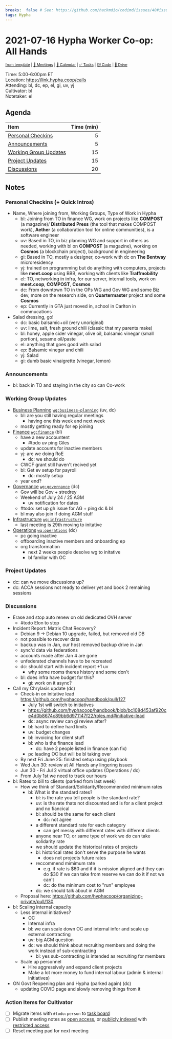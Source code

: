 ```yaml
---
breaks:  false # See: https://github.com/hackmdio/codimd/issues/40#issuecomment-172927690
tags: Hypha
---
```

# 2021-07-16 Hypha Worker Co-op: All Hands

<sup>[from template][template] | [:notebook: Meetings][meetings] | [:date: Calendar][calendar] | [:white_check_mark: Tasks][tasks] | [:cat: Code][gh] | [:open_file_folder: Drive][drive]</sup>

Time:       5:00-6:00pm ET  
Location:   https://link.hypha.coop/calls  
Attending:  bl, dc, ep, el, gi, uv, yj  
Cultivator: bl  
Notetaker:  el

## Agenda

| Item                                            | Time (min) |
|:------------------------------------------------|-----------:|
| [Personal Checkins](#Personal-Checkins)         |          5 |
| [Announcements](#Announcements)                 |          5 |
| [Working Group Updates](#Working-Group-Updates) |         15 |
| [Project Updates](#Project-Updates)             |         15 |
| [Discussions](#Discussions)                     |         20 |

## Notes

### Personal Checkins (+ Quick Intros)

- Name, Where joining from, Working Groups, Type of Work in Hypha
    - bl: Joining from TO in finance WG, work on projects like **COMPOST** (a magazine)/ **Distributed Press** (the tool that makes COMPOST work), **Aether** (a collaboration tool for online communities), is a software engineer
    - uv: Based in TO, in biz planning WG and support in others as needed, working with bl on **COMPOST** (a magazine), working on **Cosmos** (a blockchain project), background in engineering
    - gi: Based in TO, mostly a designer, co-work with dc on **The Bentway** microresidency
    - yj: trained on programming but do anything with computers, projects like **meet.coop** using BBB, working with clients like **Traffmobility**
    - el: TO, networking in infra, for our server, internal tools, work on **meet.coop**, **COMPOST**, **Cosmos**
    - dc: From downtown TO in the OPs WG and Gov WG and some Biz dev, more on the research side, on **Quartermaster** project and some **Cosmos**
    - ep: Currently in GTA just moved in, school in Carlton in commucations
- Salad dressing, go!
    - dc: basic balsamic+oil (very unoriginal)
    - uv: lime, salt, fresh ground chili (classic that my parents make)
    - bl: honey, apple cider vinegar, olive oil, balsamic vinegar (small portion), sesame oil/paste
    - el: anything that goes good with salad
    - ep: Balsamic vinegar and chili
    - yj: Salad
    - gi: dumb basic vinaigrette (vinegar, lemon)

### Announcements

- bl: back in TO and staying in the city so can Co-work

### Working Group Updates

- [Business Planning][biz-wg] [`wg:business-planning`][l-biz] (uv, dc)
    - bl: are you still having regular meetings
        - having one this week and next week
    - mostly getting ready for ep joining
- [Finance][fin-wg] [`wg:finance`][l-fin] (bl)
    - have a new accountent
        - #todo uv ping Giles
    - update accounts for inactive members
    - yj: are we doing RoE
        - dc: we should do
    - CWCF grant still haven't recived yet
    - bl: Get ev setup for payroll
        - dc: mostly setup
    - year end?
- [Governance][gov-wg] [`wg:governance`][l-gov] (dc)
    - Gov will be Gov + stredrey
    - Weekend of July 24 / 25 AGM
        - uv notification for dates
    - #todo: set up gh issue for AG + ping dc & bl 
    - bl may also join if doing AGM stuff
- [Infrastructure][inf-wg] [`wg:infrastructure`][l-inf]
    - last meeting is 29th moving to initative
- [Operations][ops-wg] [`wg:operations`][l-ops] (dc)
    - pc going inactive
    - offboarding inactive members and onboarding ep
    - org transformation
        - next 2 weeks people desolve wg to initative
        - bl familar with OC

### Project Updates

- dc: can we move discussions up?
- dc: ACCA sessions not ready to deliver yet and book 2 remaining sessions

### Discussions

- Erase and stop auto renew on old dedicated OVH server
    - #todo Elon to stop
- Incident Report: Matrix Chat Recovery? 
    - Debian 9 -> Debian 10 upgrade, failed, but removed old DB
    - not possible to recover data
    - backup was in Jan, our host removed backup drive in Jan
    - sync'd data via federations
    - accounts made after Jan 4 are gone
    - unfederated channels have to be recreated
    - dc: should start with incident report +1 uv
        - why some rooms theres history and some don't
    - bl: does infra have budget for this?
        - gi: work on it async?
- Call my Chrylasis update (dc)
    - Check-in on initative lead https://github.com/hyphacoop/handbook/pull/127
        - July 1st will switch to initiatives
        - https://github.com/hyphacoop/handbook/blob/bc108d453af920ce4d0b8674c89bb6d971147f22/roles.md#initiative-lead
        - dc: async review can gi review after?
        - bl: hard to define hard limits
        - uv: budget changes
        - bl: invoicing for client stuff 
        - bl: who is the finance lead
            - dc: have 2 people listed in finance (can fix)
        - pc leading OC but will be bl taking over
    - By next Fri June 25: finished setup using playbook
    - Wed Jun 30: review at All Hands any lingering issues
    - Jun 30 - Fri Jul 2 virtual office updates (Operations / dc)
    - From July 1st we need to track our hours
- bl: Rates to bill to clients (parked from last week)
    - How we think of Standard/Solidarity/Recommended minimum rates
        - bl: What is the standard rates?
            - bl: is the rate you tell people is the standard rate?
            - uv: is the rate thats not discounted and is for a client project and no fiancical 
            - bl: should be the same for each client
                - dc: not agree
            - a different standard rate for each category
                - can get messy with different rates with different clients
            - anyone near TO, or same type of work we do can take solidarity rate
            - we should update the historical rates of projects
            - bl: historical rates don't serve the purpose he wants
                - does not projects future rates
            - reccommend mimimum rate
                - e.g. if rate is $60 and if it is mission aligned and they can do $30 if we can take from reserve we can do it if not we can't
                - dc: do the minimum cost to "run" employee  
            - dc: we should talk about in AGM
    - Proposal here: https://github.com/hyphacoop/organizing-private/pull/130
- bl: Scaling internal capacity
    - Less internal initiatives?
        - OC
        - Internal infra
        - bl: we can scale down OC and internal infor and scale up external contracting
        - uv: big AGM question
        - dc: we should think about recruiting members and doing the work instead of sub-contracting
            - bl: yes sub-contracting is intended as recruiting for members
    - Scale up personnel
        - Hire aggressively and expand client projects
        - Make a lot more money to fund internal labour (admin & internal initiatives)
- ON Govt Reopening plan and Hypha (parked again) (dc)
    - updating COVID page and slowly removing things from it


### Action Items for Cultivator

- [ ] Migrate items with `#todo:person` to [task board][tasks]
- [ ] Publish meeting notes as [open access][public], or [publicly indexed][index] with [restricted access][private]
- [ ] Reset meeting pad for next meeting

<!-- Links: Important -->
[template]: https://link.hypha.coop/template
[meetings]: https://link.hypha.coop/meetings
[calendar]: https://link.hypha.coop/calendar
[tasks]:    https://link.hypha.coop/tasks
[gh]:       https://link.hypha.coop/gh
[drive]:    https://link.hypha.coop/drive

<!-- Links: Labels -->
[l-pri-hi]: https://github.com/orgs/hyphacoop/projects/2?card_filter_query=label:[priority-★★★]
[l-pri-md]: https://github.com/orgs/hyphacoop/projects/2?card_filter_query=label:[priority-★★☆]
[l-pri-lo]: https://github.com/orgs/hyphacoop/projects/2?card_filter_query=label:[priority-★☆☆]
[l-pri-none]: https://github.com/orgs/hyphacoop/projects/2?card_filter_query=-label:[priority-★☆☆]+-label:[priority-★★☆]+-label:[priority-★★★]
[l-biz]: https://github.com/orgs/hyphacoop/projects/2?card_filter_query=label:"wg:business-planning"
[l-fin]: https://github.com/orgs/hyphacoop/projects/2?card_filter_query=label:"wg:finance"
[l-gov]: https://github.com/orgs/hyphacoop/projects/2?card_filter_query=label:"wg:governance
[l-inf]: https://github.com/orgs/hyphacoop/projects/2?card_filter_query=label:"wg:infrastructure"
[l-ops]: https://github.com/orgs/hyphacoop/projects/2?card_filter_query=label:"wg:operations"
[l-none]: https://github.com/orgs/hyphacoop/projects/2?card_filter_query=-label:wg:operations+-label:wg:infrastructure+-label:wg:finance+-label:wg:governance+-label:wg:business-planning

<!-- Links: Working Groups -->
[biz-wg]: https://link.hypha.coop/biz-wg
[fin-wg]: https://link.hypha.coop/fin-wg
[gov-wg]: https://link.hypha.coop/gov-wg
[inf-wg]: https://link.hypha.coop/inf-wg
[ops-wg]: https://link.hypha.coop/ops-wg

<!-- Links: Archive -->
[public]:   https://github.com/hyphacoop/organizing/new/master?filename=_posts/meeting-notes/2021-MM-DD-all-hands.md
[index]:    https://github.com/hyphacoop/organizing/new/master?filename=_posts/private/meeting-notes/2021-MM-DD-all-hands.md&value=Empty%20file%20for%20public%20indexing%20of%20access-restricted%20file.
[private]:  https://github.com/hyphacoop/organizing-private/new/master?filename=meeting-notes/2021-MM-DD-all-hands.md
